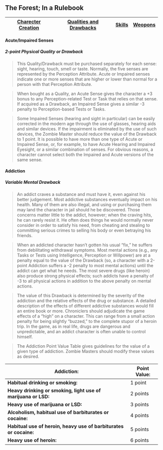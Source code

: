 ## The Forest; In a Rulebook

 [Charecter Creation]() | [Qualities and Drawbacks](Qualities_and_Drawbacks.md) | [Skills](Skills.md) | [Weopons]() |
------------ |  ------------ | ------------ | ------------ |

#### Acute/Impaired Senses
##### 2-point Physical Quality or Drawback
>This Quality/Drawback must be purchased separately for each sense: sight, hearing, touch, smell or taste. Normally, the five senses are represented by the Perception Attribute. Acute or Impaired senses indicate one or more senses that are higher or lower than normal for a person with that Perception Attribute.

>When bought as a Quality, an Acute Sense gives the character a +3 bonus to any Perception-related Test or Task that relies on that sense. If acquired as a Drawback, an Impaired Sense gives a similar -3 penalty to Perception-based Tests or Tasks.

>Some Impaired Senses (hearing and sight in particular) can be easily corrected in the modern age through the use of glasses, hearing aids and similar devices. If the impairment is eliminated by the use of such devices, the Zombie Master should reduce the value of the Drawback to 1 point. It is possible to have more than one type of Acute or Impaired Sense, or, for example, to have Acute Hearing and Impaired Eyesight, or a similar combination of senses. For obvious reasons, a character cannot select both the Impaired and Acute versions of the same sense.

#### Addiction
##### Variable Mental Drawback
>An addict craves a substance and must have it, even against his better judgement. Most addictive substances eventually impact on his health. Many of them are also illegal, and using or purchasing them may land the character in jail should he be discovered. Those concerns matter little to the addict, however; when the craving hits, he can rarely resist it. He often does things he would normally never consider in order to satisfy his need, from cheating and stealing to committing serious crimes to selling his body or even betraying his friends.

>When an addicted character hasn’t gotten his usual “fix,” he suffers from debilitating withdrawal symptoms. Most mental actions (e.g., any Tasks or Tests using Intelligence, Perception or Willpower) are at a penalty equal to the value of the Drawback (so, a character with a 2-point Addiction suffers a -2 penalty to most mental actions) until the addict can get what he needs. The most severe drugs (like heroin) also produce strong physical effects; such addicts have a penalty of -3 to all physical actions in addition to the above penalty on mental actions.

>The value of this Drawback is determined by the severity of the addiction and the relative effects of the drug or substance. A detailed description of the effects of different addictive substances would fill an entire book or more. Chroniclers should adjudicate the game effects of a “high” on a character. This can range from a small action penalty for being slightly “buzzed,” to the complete stupor of a heroin trip. In the game, as in real life, drugs are dangerous and unpredictable, and an addict character is often unable to control himself.

>The Addiction Point Value Table gives guidelines for the value of a given type of addiction. Zombie Masters should modify these values as desired.

Addiction: | Point Value: |
------------ |  ------------ |
**Habitual drinking or smoking:** | 1 point |
**Heavy drinking or smoking, light use of marijuana or LSD:** | 2 points |
**Heavy use of marijuana or LSD:** | 3 points |
**Alcoholism, habitual use of barbiturates or cocaine:** | 4 points |
**Habitual use of heroin, heavy use of barbiturates or cocaine:** | 5 points |
**Heavy use of heroin:** | 6 points |
